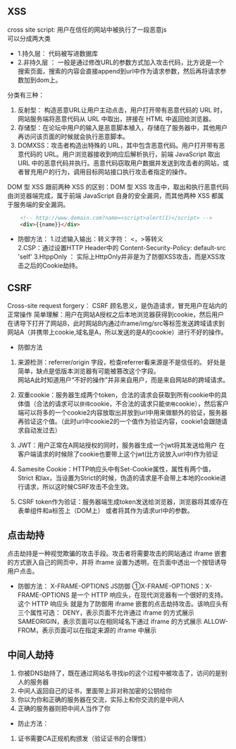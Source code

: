 ## XSS
cross site script: 用户在信任的网站中被执行了一段恶意js  
可以分成两大类
- 1.持久层： 代码被写进数据库
- 2.非持久层 ： 一般是通过修改URL的参数方式加入攻击代码，比方说是一个搜索页面，搜索的内容会直接append到url中作为请求参数，然后再将请求参数加到dom上。

分类有三种：
1. 反射型： 构造恶意URL让用户主动点击，用户打开带有恶意代码的 URL 时，网站服务端将恶意代码从 URL 中取出，拼接在 HTML 中返回给浏览器。
2. 存储型：在论坛中用户的输入是恶意脚本植入，存储在了服务器中，其他用户再访问该页面的时候就会执行恶意脚本。
3. DOMXSS：攻击者构造出特殊的 URL，其中包含恶意代码。用户打开带有恶意代码的 URL。用户浏览器接收到响应后解析执行，前端 JavaScript 取出 URL 中的恶意代码并执行。恶意代码窃取用户数据并发送到攻击者的网站，或者冒充用户的行为，调用目标网站接口执行攻击者指定的操作。  

DOM 型 XSS 跟前两种 XSS 的区别：DOM 型 XSS 攻击中，取出和执行恶意代码由浏览器端完成，属于前端 JavaScript 自身的安全漏洞，而其他两种 XSS 都属于服务端的安全漏洞。


``` html
    <!-- http://www.domain.com?name=<script>alert(1)</script> -->
    <div>{{name}}</div>
```
- 防御方法：
1.过滤输入输出：转义字符： <，>等转义  
2.CSP：通过设置HTTP Header中的 Content-Security-Policy: default-src 'self'
3.HtppOnly ： 实际上HttpOnly并非是为了防御XSS攻击，而是XSS攻击之后的Cookie劫持。




## CSRF
Cross-site request forgery： CSRF 顾名思义，是伪造请求，冒充用户在站内的正常操作
简单理解：用户在网站A授权之后本地浏览器获得到cookie，然后用户在诱导下打开了网站B，此时网站B内通过iframe/img/src等标签发送跨域请求到网站A（并携带上cookie,域名是A，所以发送的是A的cookie）进行不好的操作。

- 防御方法
1. 来源检测：referrer/origin 字段，检查referrer看来源是不是信任的。 好处是简单，缺点是低版本浏览器有可能被篡改这个字段。  
网站A此时知道用户“不好的操作”并非来自用户，而是来自网站B的跨域请求。

2. 双重cookie：服务器生成两个token，合法的请求会获取到所有cookie中的具体值（合法的请求可以`获得`cookie，不合法的请求只能`使用`cookie），然后客户端可以将多的一个cookie2内容放取出并放到url中用来做额外的验证，服务器再验证这个值。（此时url中cookie2的一个值作为验证内容，cookie1会跟随请求自动发过去）

3. JWT：用户正常在A网站授权的同时，服务器生成一个jwt将其发送给用户 在客户端请求的时候除了cookie也要带上这个jwt(比方说放入url中)作为验证

4. Samesite Cookie：HTTP响应头中有Set-Cookie属性，属性有两个值，Strict 和lax，当设置为Strict的时候，伪造的请求是不会带上本地的cookie进行请求，所以这时候CSRF攻击不会生效。

5. CSRF token作为验证：服务器端生成token发送给浏览器，浏览器将其或存在表单组件和a标签上（DOM上） 或者将其作为请求url中的参数。


## 点击劫持
点击劫持是一种视觉欺骗的攻击手段。攻击者将需要攻击的网站通过 iframe 嵌套的方式嵌入自己的网页中，并将 iframe 设置为透明，在页面中透出一个按钮诱导用户点击。


- 防御方法：
X-FRAME-OPTIONS
JS防御
①X-FRAME-OPTIONS：X-FRAME-OPTIONS 是一个 HTTP 响应头，在现代浏览器有一个很好的支持。这个 HTTP 响应头 就是为了防御用 iframe 嵌套的点击劫持攻击。该响应头有三个属性可选：
DENY，表示页面不允许通过 iframe 的方式展示
SAMEORIGIN，表示页面可以在相同域名下通过 iframe 的方式展示
ALLOW-FROM，表示页面可以在指定来源的 iframe 中展示


## 中间人劫持
1. 你被DNS劫持了，既在通过网站名寻找ip的这个过程中被攻击了，访问的是别人的服务器
2. 中间人返回自己的证书，里面带上非对称加密的公钥给你
3. 你以为你和正确的服务器在交流，实际上和你交流的是中间人
4. 正确的服务器则把中间人当作了你

- 防止方法：
1. 证书需要CA正规机构颁发（验证证书的合理性）